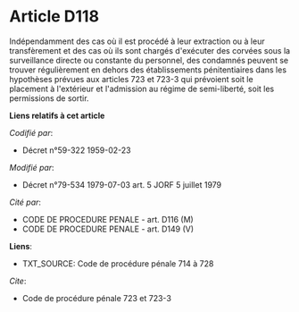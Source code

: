 # Article D118

Indépendamment des cas où il est procédé à leur extraction ou à leur transfèrement et des cas où ils sont chargés d'exécuter
des corvées sous la surveillance directe ou constante du personnel, des condamnés peuvent se trouver régulièrement en dehors
des établissements pénitentiaires dans les hypothèses prévues aux articles 723 et 723-3 qui prévoient soit le placement à
l'extérieur et l'admission au régime de semi-liberté, soit les permissions de sortir.

**Liens relatifs à cet article**

_Codifié par_:

  - Décret n°59-322 1959-02-23

_Modifié par_:

  - Décret n°79-534 1979-07-03 art. 5 JORF 5 juillet 1979

_Cité par_:

  - CODE DE PROCEDURE PENALE - art. D116 (M)
  - CODE DE PROCEDURE PENALE - art. D149 (V)

**Liens**:

  - TXT_SOURCE: Code de procédure pénale 714 à 728

_Cite_:

  - Code de procédure pénale 723 et 723-3
